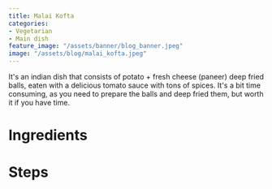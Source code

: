 ```yaml
---
title: Malai Kofta
categories:
- Vegetarian
- Main dish
feature_image: "/assets/banner/blog_banner.jpeg"
image: "/assets/blog/malai_kofta.jpeg"
---
```


It's an indian dish that consists of potato + fresh cheese (paneer) deep fried balls, eaten with a delicious tomato sauce with tons of spices. It's a bit time consuming, as you need to prepare the balls and deep fried them, but worth it if you have time.

<!-- more -->

# Ingredients

# Steps
